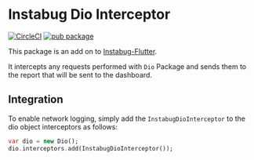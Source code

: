 # Instabug Dio Interceptor

[![CircleCI](https://circleci.com/gh/Instabug/Instabug-Dio-Interceptor.svg?style=svg)](https://circleci.com/gh/Instabug/Instabug-Dio-Interceptor)
[![pub package](https://img.shields.io/pub/v/instabug_dio_interceptor.svg)](https://pub.dev/packages/instabug_dio_interceptor)

This package is an add on to [Instabug-Flutter](https://github.com/Instabug/Instabug-Flutter).

It intercepts any requests performed with `Dio` Package and sends them to the report that will be sent to the dashboard.  

## Integration

To enable network logging, simply add the  `InstabugDioInterceptor` to the dio object interceptors as follows:

```dart
var dio = new Dio();
dio.interceptors.add(InstabugDioInterceptor());
```
